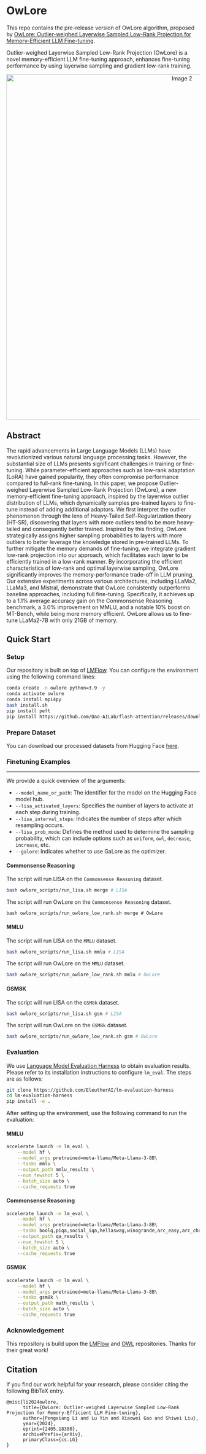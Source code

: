 # OwLore

This repo contains the pre-release version of OwLore algorithm, proposed by [OwLore: Outlier-weighed Layerwise Sampled Low-Rank Projection for Memory-Efficient LLM Fine-tuning](https://arxiv.org/abs/2405.18380).

Outlier-weighed Layerwise Sampled Low-Rank Projection (OwLore) is a novel memory-efficient LLM fine-tuning approach, enhances fine-tuning performance by using layerwise sampling and gradient low-rank training.

<div align="center">
  <img src="https://github.com/pixeli99/OwLore/assets/46072190/fb60054b-7af1-4aa0-9cc8-329c0f96d093" alt="Image 2" style="width: 900px; margin: 0 auto;">
</div>

## Abstract

The rapid advancements in Large Language Models (LLMs) have revolutionized various natural language processing tasks. However, the substantial size of LLMs presents significant challenges in training or fine-tuning. While parameter-efficient approaches such as low-rank adaptation (LoRA) have gained popularity, they often compromise performance compared to full-rank fine-tuning. In this paper, we propose Outlier-weighed Layerwise Sampled Low-Rank Projection (OwLore), a new memory-efficient fine-tuning approach, inspired by the layerwise outlier distribution of LLMs, which dynamically samples pre-trained layers to fine-tune instead of adding additional adaptors. We first interpret the outlier phenomenon through the lens of Heavy-Tailed Self-Regularization theory (HT-SR), discovering that layers with more outliers tend to be more heavy-tailed and consequently better trained. Inspired by this finding, OwLore strategically assigns higher sampling probabilities to layers with more outliers to better leverage the knowledge stored in pre-trained LLMs. To further mitigate the memory demands of fine-tuning, we integrate gradient low-rank projection into our approach, which facilitates each layer to be efficiently trained in a low-rank manner. By incorporating the efficient characteristics of low-rank and optimal layerwise sampling, OwLore significantly improves the memory-performance trade-off in LLM pruning. Our extensive experiments across various architectures, including LLaMa2, LLaMa3, and Mistral, demonstrate that OwLore consistently outperforms baseline approaches, including full fine-tuning. Specifically, it achieves up to a 1.1% average accuracy gain on the Commonsense Reasoning benchmark, a 3.0% improvement on MMLU, and a notable 10% boost on MT-Bench, while being more memory efficient. OwLore allows us to fine-tune LLaMa2-7B with only 21GB of memory.

## Quick Start

### Setup

Our repository is built on top of [LMFlow](https://github.com/OptimalScale/LMFlow). You can configure the environment using the following command lines:
```bash
conda create -n owlore python=3.9 -y
conda activate owlore
conda install mpi4py
bash install.sh
pip install peft
pip install https://github.com/Dao-AILab/flash-attention/releases/download/v2.4.2/flash_attn-2.4.2+cu118torch2.0cxx11abiTRUE-cp39-cp39-linux_x86_64.whl
```

### Prepare Dataset

You can download our processed datasets from Hugging Face [here](https://huggingface.co/datasets/pengxiang/OwLore_Dataset).

### Finetuning Examples

--- 
We provide a quick overview of the arguments:
- `--model_name_or_path`: The identifier for the model on the Hugging Face model hub.
- `--lisa_activated_layers`: Specifies the number of layers to activate at each step during training.
- `--lisa_interval_steps`: Indicates the number of steps after which resampling occurs.
- `--lisa_prob_mode`: Defines the method used to determine the sampling probability, which can include options such as `uniform`, `owl`, `decrease`, `increase`, etc.
- `--galore`: Indicates whether to use GaLore as the optimizer.

#### Commonsense Reasoning
The script will run LISA on the `Commonsense Reasoning` dataset.
```bash
bash owlore_scripts/run_lisa.sh merge # LISA
```
The script will run OwLore on the `Commonsense Reasoning` dataset.
```bashore
bash owlore_scripts/run_owlore_low_rank.sh merge # OwLore
```

#### MMLU
The script will run LISA on the `MMLU` dataset.
```bash
bash owlore_scripts/run_lisa.sh mmlu # LISA
```
The script will run OwLore on the `MMLU` dataset.
```bash
bash owlore_scripts/run_owlore_low_rank.sh mmlu # OwLore
```

#### GSM8K
The script will run LISA on the `GSM8k` dataset.
```bash
bash owlore_scripts/run_lisa.sh gsm # LISA
```
The script will run OwLore on the `GSM8k` dataset.
```bash
bash owlore_scripts/run_owlore_low_rank.sh gsm # OwLore
```

### Evaluation

We use [Language Model Evaluation Harness](https://github.com/EleutherAI/lm-evaluation-harness) to obtain evaluation results. Please refer to its installation instructions to configure `lm_eval`. The steps are as follows:

```bash
git clone https://github.com/EleutherAI/lm-evaluation-harness
cd lm-evaluation-harness
pip install -e .
```

After setting up the environment, use the following command to run the evaluation:

#### MMLU
```bash
accelerate launch -m lm_eval \
    --model hf \
    --model_args pretrained=meta-llama/Meta-Llama-3-8B\
    --tasks mmlu \
    --output_path mmlu_results \
    --num_fewshot 5 \
    --batch_size auto \
    --cache_requests true
```
#### Commonsense Reasoning
```bash
accelerate launch -m lm_eval \
    --model hf \
    --model_args pretrained=meta-llama/Meta-Llama-3-8B\
    --tasks boolq,piqa,social_iqa,hellaswag,winogrande,arc_easy,arc_challenge,openbookqa \
    --output_path qa_results \
    --num_fewshot 5 \
    --batch_size auto \
    --cache_requests true
```
#### GSM8K
```bash
accelerate launch -m lm_eval \
    --model hf \
    --model_args pretrained=meta-llama/Meta-Llama-3-8B\
    --tasks gsm8k \
    --output_path math_results \
    --batch_size auto \
    --cache_requests true
```

### Acknowledgement
This repository is build upon the [LMFlow](https://github.com/OptimalScale/LMFlow) and [OWL](https://github.com/luuyin/OWL) repositories. Thanks for their great work!

## Citation
If you find our work helpful for your research, please consider citing the following BibTeX entry.
```
@misc{li2024owlore,
      title={OwLore: Outlier-weighed Layerwise Sampled Low-Rank Projection for Memory-Efficient LLM Fine-tuning}, 
      author={Pengxiang Li and Lu Yin and Xiaowei Gao and Shiwei Liu},
      year={2024},
      eprint={2405.18380},
      archivePrefix={arXiv},
      primaryClass={cs.LG}
}
```